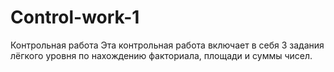 # Control-work-1
Контрольная работа
Эта контрольная работа включает в себя 3 задания лёгкого уровня по нахождению факториала, площади и суммы чисел.

